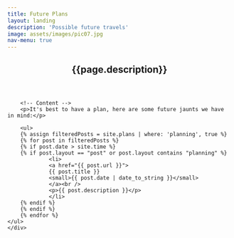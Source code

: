 ```yaml
---
title: Future Plans
layout: landing
description: 'Possible future travels'
image: assets/images/pic07.jpg
nav-menu: true
---
```



<!-- Main -->
<div id="main" class="alt">

<!-- One -->
<section id="one">
	<div class="inner">
		<header class="major">
			<h1>{{page.description}}</h1>
		</header>

		<!-- Content -->
		<p>It's best to have a plan, here are some future jaunts we have in mind:</p>
		
		<ul> 
		{% assign filteredPosts = site.plans | where: 'planning', true %}
		{% for post in filteredPosts %}
		{% if post.date > site.time %}
		{% if post.layout == "post" or post.layout contains "planning" %}
				 <li>
				 <a href="{{ post.url }}">
				 {{ post.title }}
				 <small>{{ post.date | date_to_string }}</small>
				 </a><br />
				 <p>{{ post.description }}</p>
				 </li>
		{% endif %}	
		{% endif %}	
		{% endfor %}	
	</ul>
	</div>
</section>

</div>
